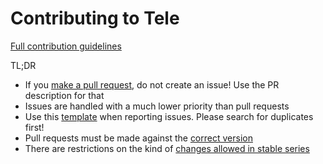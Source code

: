 Contributing to Tele
====================

[Full contribution guidelines](https://github.com/tele-studio/tele/wiki/Contributing)

TL;DR

* If you [make a pull request](https://github.com/tele-studio/tele/wiki/Contributing#making-pull-requests),
  do not create an issue! Use the PR description for that
* Issues are handled with a much lower priority than pull requests
* Use this [template](https://github.com/tele-studio/tele/tree/1.0/.github/ISSUE_TEMPLATE.md)
  when reporting issues. Please search for duplicates first!
* Pull requests must be made against the [correct version](https://github.com/tele-studio/tele/wiki/Contributing#against-which-version-should-i-submit-a-patch)
* There are restrictions on the kind of [changes allowed in stable series](https://github.com/tele-studio/tele/wiki/Contributing#what-does-stable-mean)
